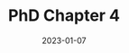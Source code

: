 ---
layout: default
modal-id: 4
date: 2023-01-07
img: dvt.png
alt: image-alt
title: PhD Chapter 4
project-date: Test
client: Test
category: Test
description: Deep vein thrombosis (DVT) is the formation of a clot in the deep veins of the leg. It is a potentially-life threatening disease which can progress to a pulmonary embolism, potentially leading to heart failure or death. Platelets are key in clot formation, and they have been involved in DVT development, although it is not known through which pathways they might act. To find potentially new pathways of DVT development linked to platelets, I conducted a Mendelian randomization study where I analysed ~2000 traits and their effect on DVT risk. I identified new risk factors for DVT, such as hyperthyroidism and varicose veins, and established risk factors, such as body mass index. Half of the risk factors I identified were adiposity-related, and I therefore investigated if proteins affected by adiposity influence the risk of developing DVT. More information is available on the <a href="https://www.biorxiv.org/content/10.1101/476135v2">BioRxiv pre-print</a>.  
---